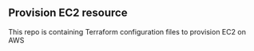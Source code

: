 ## Provision EC2 resource

This repo is containing Terraform configuration files to provision EC2 on AWS
